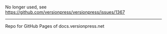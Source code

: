 No longer used, see https://github.com/versionpress/versionpress/issues/1367

---

Repo for GitHub Pages of docs.versionpress.net
